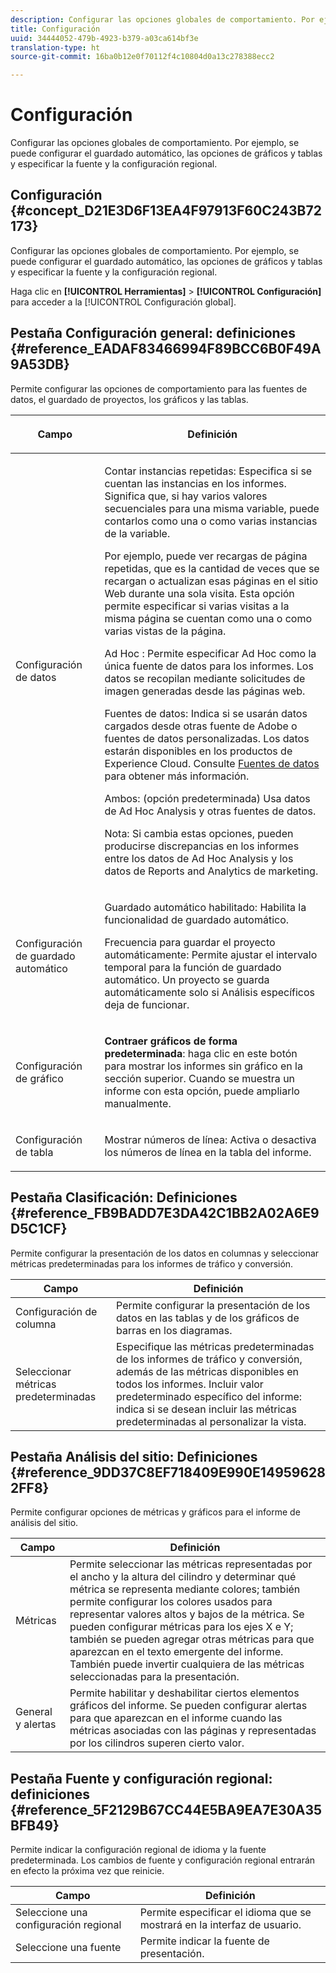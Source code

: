 ```yaml
---
description: Configurar las opciones globales de comportamiento. Por ejemplo, se puede configurar el guardado automático, las opciones de gráficos y tablas y especificar la fuente y la configuración regional.
title: Configuración
uuid: 34444052-479b-4923-b379-a03ca614bf3e
translation-type: ht
source-git-commit: 16ba0b12e0f70112f4c10804d0a13c278388ecc2

---
```



# Configuración

Configurar las opciones globales de comportamiento. Por ejemplo, se puede configurar el guardado automático, las opciones de gráficos y tablas y especificar la fuente y la configuración regional.

## Configuración {#concept_D21E3D6F13EA4F97913F60C243B72173}

Configurar las opciones globales de comportamiento. Por ejemplo, se puede configurar el guardado automático, las opciones de gráficos y tablas y especificar la fuente y la configuración regional.

Haga clic en **[!UICONTROL Herramientas]** > **[!UICONTROL Configuración]** para acceder a la [!UICONTROL Configuración global].

## Pestaña Configuración general: definiciones {#reference_EADAF83466994F89BCC6B0F49A9A53DB}

Permite configurar las opciones de comportamiento para las fuentes de datos, el guardado de proyectos, los gráficos y las tablas.

<!-- 

r_dsc_general_settings.xml

 -->

<table id="table_C18A0F1C9E214EB585A29801BA2400F8"> 
 <thead> 
  <tr> 
   <th colname="col1" class="entry"> <p>Campo </p> </th> 
   <th colname="col2" class="entry"> <p>Definición </p> </th> 
  </tr> 
 </thead>
 <tbody> 
  <tr> 
   <td colname="col1"> <p> Configuración de datos </p> </td> 
   <td colname="col2"> <p> <span class="uicontrol"> Contar instancias repetidas</span>: Especifica si se cuentan las instancias en los informes. Significa que, si hay varios valores secuenciales para una misma variable, puede contarlos como una o como varias instancias de la variable. </p> <p>Por ejemplo, puede ver recargas de página repetidas, que es la cantidad de veces que se recargan o actualizan esas páginas en el sitio Web durante una sola visita. Esta opción permite especificar si varias visitas a la misma página se cuentan como una o como varias vistas de la página. </p> <p> <span class="uicontrol"> <span class="keyword"> Ad Hoc</span> </span>: Permite especificar <span class="keyword">Ad Hoc</span> como la única fuente de datos para los informes. Los datos se recopilan mediante solicitudes de imagen generadas desde las páginas web. </p> <p> <span class="uicontrol"> <span class="keyword">Fuentes de datos</span></span>: Indica si se usarán datos cargados desde otras fuente de Adobe o fuentes de datos personalizadas. Los datos estarán disponibles en los productos de <span class="keyword">Experience Cloud</span>. Consulte <a href="https://marketing.adobe.com/resources/help/es_ES/sc/datasources/index.html"  >Fuentes de datos</a> para obtener más información. </p> <p> <span class="uicontrol"> Ambos</span>: (opción predeterminada) Usa datos de <span class="keyword">Ad Hoc Analysis</span> y otras fuentes de datos. </p> <p>Nota: Si cambia estas opciones, pueden producirse discrepancias en los informes entre los datos de <span class="keyword">Ad Hoc Analysis</span> y los <span class="keyword">datos de Reports and Analytics de marketing.</span> </p> </td> 
  </tr> 
  <tr> 
   <td colname="col1"> <p> Configuración de guardado automático </p> </td> 
   <td colname="col2"> <p> <span class="uicontrol"> Guardado automático habilitado</span>: Habilita la funcionalidad de guardado automático. </p> <p> <span class="uicontrol"> Frecuencia para guardar el proyecto automáticamente</span>: Permite ajustar el intervalo temporal para la función de guardado automático. Un proyecto se guarda automáticamente solo si Análisis específicos deja de funcionar. </p> </td> 
  </tr> 
  <tr> 
   <td colname="col1"> <p> Configuración de gráfico </p> </td> 
   <td colname="col2"> <p><b>Contraer gráficos de forma predeterminada</b>: haga clic en este botón para mostrar los informes sin gráfico en la sección superior. Cuando se muestra un informe con esta opción, puede ampliarlo manualmente. </p> </td> 
  </tr> 
  <tr> 
   <td colname="col1"> <p> Configuración de tabla </p> </td> 
   <td colname="col2"> <p> <span class="uicontrol"> Mostrar números de línea</span>: Activa o desactiva los números de línea en la tabla del informe. </p> </td> 
  </tr> 
 </tbody> 
</table>

## Pestaña Clasificación: Definiciones {#reference_FB9BADD7E3DA42C1BB2A02A6E9D5C1CF}

Permite configurar la presentación de los datos en columnas y seleccionar métricas predeterminadas para los informes de tráfico y conversión.

<!-- 

r_dsc_ranked_tab.xml

 -->

| Campo | Definición |
|--- |--- |
| Configuración de columna | Permite configurar la presentación de los datos en las tablas y de los gráficos de barras en los diagramas. |
| Seleccionar métricas predeterminadas | Especifique las métricas predeterminadas de los informes de tráfico y conversión, además de las métricas disponibles en todos los informes.    Incluir valor predeterminado específico del informe: indica si se desean incluir las métricas predeterminadas al personalizar la vista. |

## Pestaña Análisis del sitio: Definiciones {#reference_9DD37C8EF718409E990E149596282FF8}

Permite configurar opciones de métricas y gráficos para el informe de análisis del sitio.

<!-- 

r_dsc_site_analysis_tab.xml

 -->

| Campo | Definición |
|--- |--- |
| Métricas | Permite seleccionar las métricas representadas por el ancho y la altura del cilindro y determinar qué métrica se representa mediante colores; también permite configurar los colores usados para representar valores altos y bajos de la métrica. Se pueden configurar métricas para los ejes X e Y; también se pueden agregar otras métricas para que aparezcan en el texto emergente del informe. También puede invertir cualquiera de las métricas seleccionadas para la presentación. |
| General y alertas | Permite habilitar y deshabilitar ciertos elementos gráficos del informe. Se pueden configurar alertas para que aparezcan en el informe cuando las métricas asociadas con las páginas y representadas por los cilindros superen cierto valor. |

## Pestaña Fuente y configuración regional: definiciones {#reference_5F2129B67CC44E5BA9EA7E30A35BFB49}

Permite indicar la configuración regional de idioma y la fuente predeterminada. Los cambios de fuente y configuración regional entrarán en efecto la próxima vez que reinicie.

<!-- 

r_dsc_font_locale.xml

 -->

| Campo | Definición |
|--- |--- |
| Seleccione una configuración regional | Permite especificar el idioma que se mostrará en la interfaz de usuario. |
| Seleccione una fuente | Permite indicar la fuente de presentación. |
